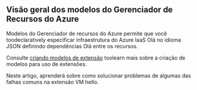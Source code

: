 

## <a name="overview-of-azure-resource-manager-templates"></a>Visão geral dos modelos do Gerenciador de Recursos do Azure
Modelos do Gerenciador de recursos do Azure permite que você toodeclaratively especificar infraestrutura do Azure IaaS Olá no idioma JSON definindo dependências Olá entre os recursos.

Consulte [criando modelos de extensão](../articles/virtual-machines/windows/template-description.md?toc=%2fazure%2fvirtual-machines%2fwindows%2ftoc.json) toolearn mais sobre a criação de modelos para uso de extensões.

Neste artigo, aprenderá sobre como solucionar problemas de algumas das falhas comuns na extensão VM hello.


